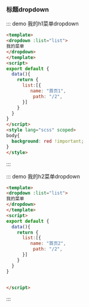 ### 标题dropdown

::: demo 我的h1菜单dropdown

```html
<template>
<dropdown :list="list">
我的菜单
</dropdown>
</template>
<script>
export default {
  data(){
    return {
      list:[{
         name: "首页1",
          path: "/2",
      }]
    }
  }
}
</script>
<style lang="scss" scoped>
body{
  background: red !important;
}
</style>
```

:::

::: demo 我的h2菜单dropdown

```html
<template>
<dropdown :list="list">
我的菜单
</dropdown>
</template>
<script>
export default {
  data(){
    return {
      list:[{
         name: "首页2",
          path: "/2",
      }]
    }
  }
}


</script>

```
:::
